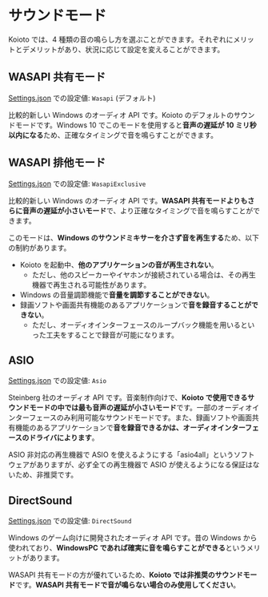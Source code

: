 # サウンドモード

Koioto では、4 種類の音の鳴らし方を選ぶことができます。それぞれにメリットとデメリットがあり、状況に応じて設定を変えることができます。

## WASAPI 共有モード

[Settings.json](/settings/) での設定値: `Wasapi` (デフォルト)

比較的新しい Windows のオーディオ API です。Koioto のデフォルトのサウンドモードです。Windows 10 でこのモードを使用すると**音声の遅延が 10 ミリ秒以内になる**ため、正確なタイミングで音を鳴らすことができます。

## WASAPI 排他モード

[Settings.json](/settings/) での設定値: `WasapiExclusive`

比較的新しい Windows のオーディオ API です。**WASAPI 共有モードよりもさらに音声の遅延が小さいモード**で、より正確なタイミングで音を鳴らすことができます。

このモードは、**Windows のサウンドミキサーを介さず音を再生する**ため、以下の制約があります。

- Koioto を起動中、**他のアプリケーションの音が再生されない**。
  - ただし、他のスピーカーやイヤホンが接続されている場合は、その再生機器で再生される可能性があります。
- Windows の音量調節機能で**音量を調節することができない**。
- 録画ソフトや画面共有機能のあるアプリケーションで**音を録音することができない**。
  - ただし、オーディオインターフェースのループバック機能を用いるといった工夫をすることで録音が可能になります。

## ASIO

[Settings.json](/settings/) での設定値: `Asio`

Steinberg 社のオーディオ API です。音楽制作向けで、**Koioto で使用できるサウンドモードの中では最も音声の遅延が小さいモード**です。一部のオーディオインターフェースのみ利用可能なサウンドモードです。また、録画ソフトや画面共有機能のあるアプリケーションで**音を録音できるかは、オーディオインターフェースのドライバによります**。

ASIO 非対応の再生機器で ASIO を使えるようにする「asio4all」というソフトウェアがありますが、必ず全ての再生機器で ASIO が使えるようになる保証はないため、非推奨です。

## DirectSound

[Settings.json](/settings/) での設定値: `DirectSound`

Windows のゲーム向けに開発されたオーディオ API です。昔の Windows から使われており、**WindowsPC であれば確実に音を鳴らすことができる**というメリットがあります。

WASAPI 共有モードの方が優れているため、**Koioto では非推奨のサウンドモード**です。**WASAPI 共有モードで音が鳴らない場合のみ使用してください**。